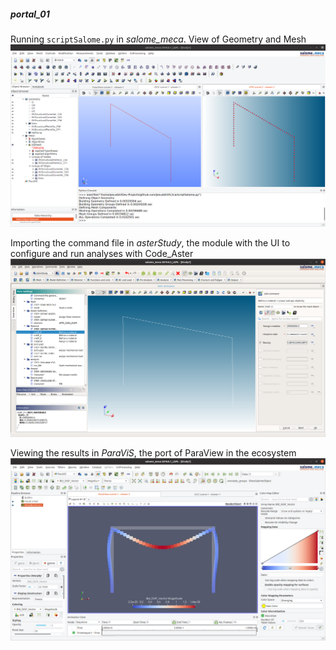 
##### portal_01

Running `scriptSalome.py` in _salome_meca_. View of Geometry and Mesh
![note](CA_1.png)

Importing the command file in _asterStudy_, the module with the UI to configure and run analyses with Code_Aster
![note](CA_3.png)

Viewing the results in _ParaViS_, the port of ParaView in the ecosystem
![note](CA_2.png)
